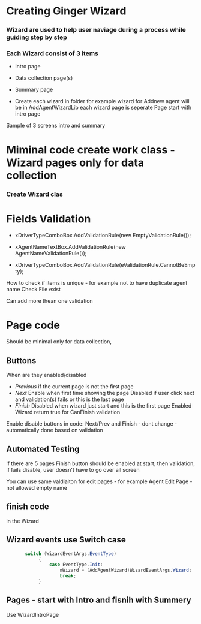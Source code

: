 # Creating Ginger Wizard

### Wizard are used to help user naviage during a process while guiding step by step

### Each Wizard consist of 3 items
- Intro page
- Data collection page(s)
- Summary page

- Create each wizard in folder for example wizard for Addnew agent will be in AddAgentWizardLib
each wizard page is seperate Page
start with intro page

Sample of 3 screens intro and summary


# Miminal code create work class - Wizard pages only for data collection

### Create Wizard clas 

# Fields Validation

- xDriverTypeComboBox.AddValidationRule(new EmptyValidationRule());

- xAgentNameTextBox.AddValidationRule(new AgentNameValidationRule());

- xDriverTypeComboBox.AddValidationRule(eValidationRule.CannotBeEmpty);


How to check if items is unique - for example not to have duplicate agent name
Check File exist

Can add more thean one validation

# Page code
Should be minimal only for data collection, 

## Buttons

When are they enabled/disabled
- *Previous* if the current page is not the first page
- *Next* Enable when first time showing the page
         Disabled if user click next and validation(s) fails or this is the last page
- *Finish* Disabled when wizard just start and this is the first page
              Enabled Wizard return true for CanFinish validation

Enable disable buttons in code:
Next/Prev and Finish - dont change - automatically done based on validation


## Automated Testing

if there are 5 pages Finish button should be enabled at start, then validation, if fails disable, user doesn't have to go over all screen

You can use same valdiaiton for edit pages - for example Agent Edit Page - not allowed empty name


## finish code
in the Wizard

## Wizard events use Switch case


```cs
       switch (WizardEventArgs.EventType)
            {
                case EventType.Init:
                    mWizard = (AddAgentWizard)WizardEventArgs.Wizard;                    
                    break;
            }
```

## Pages - start with Intro and fisnih with Summery
Use WizardIntroPage
